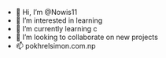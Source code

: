 - 👋 Hi, I’m @Nowis11
- 👀 I’m interested in learning
- 🌱 I’m currently learning c
- 💞️ I’m looking to collaborate on new projects
- 📫 pokhrelsimon.com.np

<!---
Nowis11/Nowis11 is a ✨ special ✨ repository because its `README.md` (this file) appears on your GitHub profile.
You can click the Preview link to take a look at your changes.
--->
